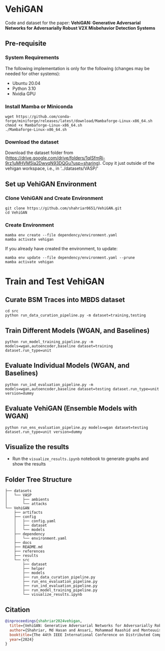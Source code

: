 # VehiGAN
Code and dataset for the paper:
**VehiGAN: Generative Adversarial Networks for Adversarially Robust V2X Misbehavior Detection Systems**

## Pre-requisite
### System Requirements
The following implementation is only for the following (changes may be needed for other systems):
- Ubuntu 20.04 
- Python 3.10
- Nvidia GPU

### Install Mamba or Miniconda
```
wget https://github.com/conda-forge/miniforge/releases/latest/download/Mambaforge-Linux-x86_64.sh
chmod +x Mambaforge-Linux-x86_64.sh
./Mambaforge-Linux-x86_64.sh
```

### Download the dataset

Download the dataset folder from (https://drive.google.com/drive/folders/1qISfmRi-9rz1uMHVM5la2DwvqN93DQGu?usp=sharing). 
Copy it just outside of the vehigan workspace, i.e., in '../datasets/VASP/'

## Set up VehiGAN Environment
### Clone VehiGAN and Create Environment
```
git clone https://github.com/shahriar0651/VehiGAN.git
cd VehiGAN
```
### Create Environment
```
mamba env create --file dependency/environment.yaml
mamba activate vehigan
```

If you already have created the environment, to update:
```
mamba env update --file dependency/environment.yaml --prune
mamba activate vehigan
```


# Train and Test VehiGAN

## Curate BSM Traces into MBDS dataset
```
cd src
python run_data_curation_pipeline.py -m dataset=training,testing
```

## Train Different Models (WGAN, and Baselines)
```
python run_model_training_pipeline.py -m models=wgan,autoencoder,baseline dataset=training dataset.run_type=unit
```

## Evaluate Individual Models (WGAN, and Baselines)
```
python run_ind_evaluation_pipeline.py -m models=wgan,autoencoder,baseline dataset=testing dataset.run_type=unit version=dummy
```
## Evaluate VehiGAN (Ensemble Models with WGAN)
```
python run_ens_evaluation_pipeline.py models=wgan dataset=testing dataset.run_type=unit version=dummy
```

## Visualize the results
- Run the `visualize_results.ipynb` notebook to generate graphs and show the results


## Folder Tree Structure


```
├── datasets
│   └── VASP
│       ├── ambients
│       └── attacks
└── VehiGAN
    ├── artifacts
    ├── config
    │   ├── config.yaml
    │   ├── dataset
    │   └── models
    ├── dependency
    │   └── environment.yaml
    ├── docs
    ├── README.md
    ├── references
    ├── results
    └── src
        ├── dataset
        ├── helper
        ├── models
        ├── run_data_curation_pipeline.py
        ├── run_ens_evaluation_pipeline.py
        ├── run_ind_evaluation_pipeline.py
        ├── run_model_training_pipeline.py
        └── visualize_results.ipynb
```

## Citation

```bibtex
@inproceedings{shahriar2024vehigan,
  title={VehiGAN: Generative Adversarial Networks for Adversarially Robust V2X Misbehavior Detection Systems},
  author={Shahriar, Md Hasan and Ansari, Mohammad Raashid and Monteuuis, Jean-Philippe and Chen, Cong and Petit, Jonathan and Hou, Y. Thomas and Lou, Wenjing},
  booktitle={The 44th IEEE International Conference on Distributed Computing Systems (ICDCS)},
  year={2024}
}
```